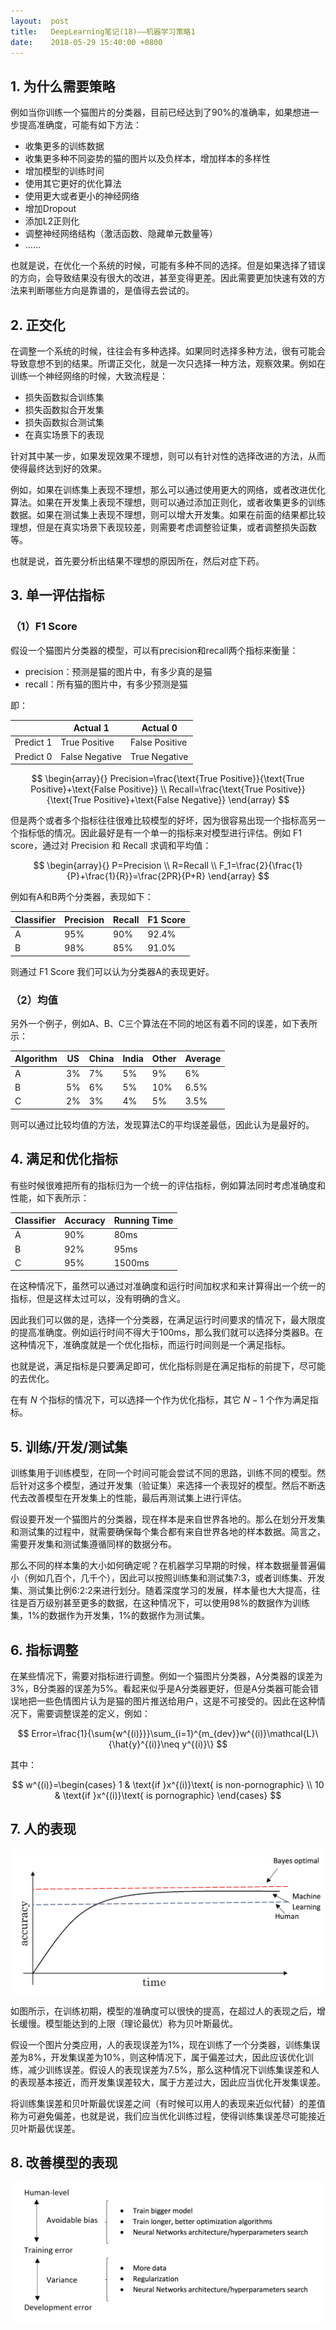 ```yaml
---
layout:  post
title:   DeepLearning笔记(18)——机器学习策略1
date:    2018-05-29 15:40:00 +0800
---
```


## 1. 为什么需要策略

例如当你训练一个猫图片的分类器，目前已经达到了90%的准确率，如果想进一步提高准确度，可能有如下方法：

- 收集更多的训练数据
- 收集更多种不同姿势的猫的图片以及负样本，增加样本的多样性
- 增加模型的训练时间
- 使用其它更好的优化算法
- 使用更大或者更小的神经网络
- 增加Dropout
- 添加L2正则化
- 调整神经网络结构（激活函数、隐藏单元数量等）
- ……

也就是说，在优化一个系统的时候，可能有多种不同的选择。但是如果选择了错误的方向，会导致结果没有很大的改进，甚至变得更差。因此需要更加快速有效的方法来判断哪些方向是靠谱的，是值得去尝试的。

## 2. 正交化

在调整一个系统的时候，往往会有多种选择。如果同时选择多种方法，很有可能会导致意想不到的结果。所谓正交化，就是一次只选择一种方法，观察效果。例如在训练一个神经网络的时候，大致流程是：

- 损失函数拟合训练集
- 损失函数拟合开发集
- 损失函数拟合测试集
- 在真实场景下的表现

针对其中某一步，如果发现效果不理想，则可以有针对性的选择改进的方法，从而使得最终达到好的效果。

例如，如果在训练集上表现不理想，那么可以通过使用更大的网络，或者改进优化算法。如果在开发集上表现不理想，则可以通过添加正则化，或者收集更多的训练数据。如果在测试集上表现不理想，则可以增大开发集。如果在前面的结果都比较理想，但是在真实场景下表现较差，则需要考虑调整验证集，或者调整损失函数等。

也就是说，首先要分析出结果不理想的原因所在，然后对症下药。

## 3. 单一评估指标

### （1）F1 Score

假设一个猫图片分类器的模型，可以有precision和recall两个指标来衡量：

- precision：预测是猫的图片中，有多少真的是猫
- recall：所有猫的图片中，有多少预测是猫

即：

<table>
	<thead>
		<th></th>
		<th>Actual 1</th>
		<th>Actual 0</th>
	</thead>
	<tbody>
		<tr>
			<td>Predict 1</td>
			<td>True Positive</td>
			<td>False Positive</td>
		</tr>
		<tr>
			<td>Predict 0</td>
			<td>False Negative</td>
			<td>True Negative</td>
		</tr>
	</tbody>
</table>

$$
\begin{array}{}
Precision=\frac{\text{True Positive}}{\text{True Positive}+\text{False Positive}} \\
Recall=\frac{\text{True Positive}}{\text{True Positive}+\text{False Negative}}
\end{array}
$$

但是两个或者多个指标往往很难比较模型的好坏，因为很容易出现一个指标高另一个指标低的情况。因此最好是有一个单一的指标来对模型进行评估。例如 F1 score，通过对 Precision 和 Recall 求调和平均值：

$$
\begin{array}{}
P=Precision \\
R=Recall \\
F_1=\frac{2}{\frac{1}{P}+\frac{1}{R}}=\frac{2PR}{P+R}
\end{array}
$$

例如有A和B两个分类器，表现如下：

<table>
	<thead>
		<tr>
			<th>Classifier</th>
			<th>Precision</th>
			<th>Recall</th>
			<th>F1 Score</th>
		</tr>
	</thead>
	<tbody>
		<tr>
			<td>A</td>
			<td>95%</td>
			<td>90%</td>
			<td>92.4%</td>
		</tr>
		<tr>
			<td>B</td>
			<td>98%</td>
			<td>85%</td>
			<td>91.0%</td>
		</tr>
	</tbody>
</table>

则通过 F1 Score 我们可以认为分类器A的表现更好。


### （2）均值

另外一个例子，例如A、B、C三个算法在不同的地区有着不同的误差，如下表所示：

<table>
	<thead>
		<tr>
			<th>Algorithm</th>
			<th>US</th>
			<th>China</th>
			<th>India</th>
			<th>Other</th>
			<th>Average</th>
		</tr>
	</thead>
	<tbody>
		<tr>
			<td>A</td>
			<td>3%</td>
			<td>7%</td>
			<td>5%</td>
			<td>9%</td>
			<td>6%</td>
		</tr>
		<tr>
			<td>B</td>
			<td>5%</td>
			<td>6%</td>
			<td>5%</td>
			<td>10%</td>
			<td>6.5%</td>
		</tr>
		<tr>
			<td>C</td>
			<td>2%</td>
			<td>3%</td>
			<td>4%</td>
			<td>5%</td>
			<td>3.5%</td>
		</tr>
	</tbody>
</table>

则可以通过比较均值的方法，发现算法C的平均误差最低，因此认为是最好的。

## 4. 满足和优化指标

有些时候很难把所有的指标归为一个统一的评估指标，例如算法同时考虑准确度和性能，如下表所示：

<table>
	<thead>
		<tr>
			<th>Classifier</th>
			<th>Accuracy</th>
			<th>Running Time</th>
		</tr>
	</thead>
	<tbody>
		<tr>
			<td>A</td>
			<td>90%</td>
			<td>80ms</td>
		</tr>
		<tr>
			<td>B</td>
			<td>92%</td>
			<td>95ms</td>
		</tr>
		<tr>
			<td>C</td>
			<td>95%</td>
			<td>1500ms</td>
		</tr>
	</tbody>
</table>

在这种情况下，虽然可以通过对准确度和运行时间加权求和来计算得出一个统一的指标，但是这样太过可以，没有明确的含义。

因此我们可以做的是，选择一个分类器，在满足运行时间要求的情况下，最大限度的提高准确度。例如运行时间不得大于100ms，那么我们就可以选择分类器B。在这种情况下，准确度就是一个优化指标，而运行时间则是一个满足指标。

也就是说，满足指标是只要满足即可，优化指标则是在满足指标的前提下，尽可能的去优化。

在有 $N$ 个指标的情况下，可以选择一个作为优化指标，其它 $N-1$ 个作为满足指标。

## 5. 训练/开发/测试集

训练集用于训练模型，在同一个时间可能会尝试不同的思路，训练不同的模型。然后针对这多个模型，通过开发集（验证集）来选择一个表现好的模型。然后不断迭代去改善模型在开发集上的性能，最后再测试集上进行评估。

假设要开发一个猫图片的分类器，现在样本是来自世界各地的。那么在划分开发集和测试集的过程中，就需要确保每个集合都有来自世界各地的样本数据。简言之，需要开发集和测试集遵循同样的数据分布。

那么不同的样本集的大小如何确定呢？在机器学习早期的时候，样本数据量普遍偏小（例如几百个，几千个），因此可以按照训练集和测试集7:3，或者训练集、开发集、测试集比例6:2:2来进行划分。随着深度学习的发展，样本量也大大提高，往往是百万级别甚至更多的数据，在这种情况下，可以使用98%的数据作为训练集，1%的数据作为开发集，1%的数据作为测试集。

## 6. 指标调整

在某些情况下，需要对指标进行调整。例如一个猫图片分类器，A分类器的误差为3%，B分类器的误差为5%。看起来似乎是A分类器更好，但是A分类器可能会错误地把一些色情图片认为是猫的图片推送给用户，这是不可接受的。因此在这种情况下，需要调整误差的定义，例如：

$$
Error=\frac{1}{\sum{w^{(i)}}}\sum_{i=1}^{m_{dev}}w^{(i)}\mathcal{L}\{\hat{y}^{(i)}\neq y^{(i)}\}
$$

其中：

$$
w^{(i)}=\begin{cases}
1 & \text{if }x^{(i)}\text{ is non-pornographic} \\
10 & \text{if }x^{(i)}\text{ is pornographic} 
\end{cases}
$$

## 7. 人的表现

![](./img/2018/05/29/18-1.png)

如图所示，在训练初期，模型的准确度可以很快的提高，在超过人的表现之后，增长缓慢。模型能达到的上限（理论最优）称为贝叶斯最优。

假设一个图片分类应用，人的表现误差为1%，现在训练了一个分类器，训练集误差为8%，开发集误差为10%，则这种情况下，属于偏差过大，因此应该优化训练，减少训练误差。假设人的表现误差为7.5%，那么这种情况下训练集误差和人的表现基本接近，而开发集误差较大，属于方差过大，因此应当优化开发集误差。

将训练集误差和贝叶斯最优误差之间（有时候可以用人的表现来近似代替）的差值称为可避免偏差，也就是说，我们应当优化训练过程，使得训练集误差尽可能接近贝叶斯最优误差。

## 8. 改善模型的表现

![](./img/2018/05/29/18-2.png)
